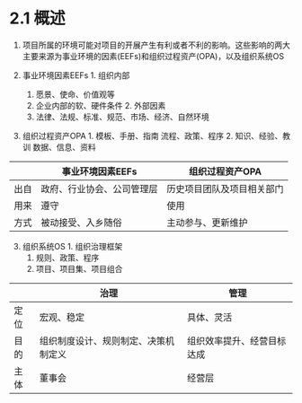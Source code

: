 # 2.1 概述

1. 项目所属的环境可能对项目的开展产生有利或者不利的影响。这些影响的两大主要来源为事业环境的因素(EEFs)和组织过程资产(OPA)，以及组织系统OS

  1. 事业环境因素EEFs
  	1. 组织内部
  		1. 愿景、使命、价值观等
  		1. 企业内部的软、硬件条件
  	2. 外部因素
  		1. 法律、法规、标准、规范、市场、经济、自然环境
  	
   2. 组织过程资产OPA
  	1.  模板、手册、指南 
        流程、政策、程序
  	2.  知识、经验、教训
      数据、信息、资料
         
  	
|  | 事业环境因素EEFs           | 组织过程资产OPA            |
| ---- | -------------------------- | -------------------------- |
| 出自 | 政府、行业协会、公司管理层 | 历史项目团队及项目相关部门 |
| 用来 | 遵守                       | 使用                       |
| 方式 | 被动接受、入乡随俗         | 主动参与、更新维护         |

  3. 组织系统OS
    1. 组织治理框架  
        1. 规则、政策、程序  
        2. 项目、项目集、项目组合  
        
|      | 治理                                 | 管理                       |
| ---- | ------------------------------------ | -------------------------- |
| 定位 | 宏观、稳定                           | 具体、灵活                 |
| 目的 | 组织制度设计、规则制定、决策机制定义 | 组织效率提升、经营目标达成 |
| 主体 | 董事会                               | 经营层                     |

     
